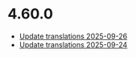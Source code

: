 # 4.60.0
- [Update translations 2025-09-26](https://issues.shopware.com/issues/)
- [Update translations 2025-09-24](https://issues.shopware.com/issues/)